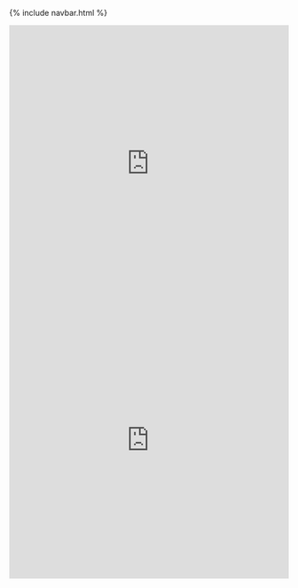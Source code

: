 {% include navbar.html %}

<html>
<iframe frameborder="0" width="100%" height="500px" src="https://replit.com/@wangzi190/createTask?embed=true"></iframe>
<iframe frameborder="0" width="100%" height="500px" src="https://docs.google.com/document/d/e/2PACX-1vTMD6Dt1DiCQAfqB-YR3vY84rZdnEZqRscxzhB0Yd0IDK0Cg-8IWk1f0ZaSGqLkss87Y_SOCarUD3qV/pub?embedded=true"></iframe>
</html>
